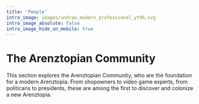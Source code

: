 ```yaml
---
title: 'People'
intro_image: images/undraw_modern_professional_yt9h.svg
intro_image_absolute: false
intro_image_hide_on_mobile: true
---
```


# The Arenztopian Community
This section explores the Arenztopian Community, who are the foundation for a modern Arenztopia. From shopowners to video game experts, from politicans to presidents, these are among the first to discover and colonize a new Arenztopia.
